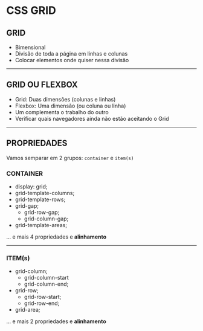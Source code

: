 # CSS GRID

## GRID

- Bimensional
- Divisão de toda a página em linhas e colunas
- Colocar elementos onde quiser nessa divisão

---

## GRID OU FLEXBOX

- Grid: Duas dimensões (colunas e linhas)
- Flexbox: Uma dimensão (ou coluna ou linha)
- Um complementa o trabalho do outro
- Verificar quais navegadores ainda não estão aceitando o Grid

---

## PROPRIEDADES

Vamos semparar em 2 grupos:
`container` e `item(s)`

### CONTAINER

- display: grid;
- grid-template-columns;
- grid-template-rows;
- grid-gap;
    - grid-row-gap;
    - grid-column-gap;
- grid-template-areas;

... e mais 4 propriedades e **alinhamento**

---

### ITEM(s)

- grid-column;
    - grid-column-start
    - grid-column-end;
- grid-row;
    - grid-row-start;
    - grid-row-end;
- grid-area;

... e mais 2 propriedades e **alinhamento** 